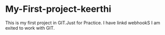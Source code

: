 # My-First-project-keerthi
This is my first project in GIT.Just for Practice.
I have linkd webhookS
I am exited to work with GIT.
